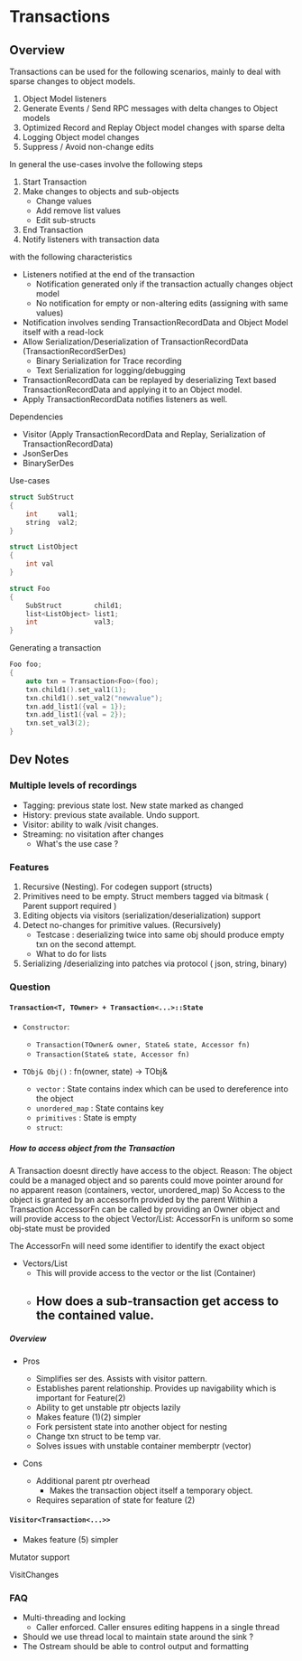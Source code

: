 # Transactions

## Overview

Transactions can be used for the following scenarios, mainly to deal with sparse changes to object models.

1. Object Model listeners
2. Generate Events / Send RPC messages with delta changes to Object models
3. Optimized Record and Replay Object model changes with sparse delta
4. Logging Object model changes
5. Suppress / Avoid non-change edits

In general the use-cases involve the following steps

1. Start Transaction
2. Make changes to objects and sub-objects
   - Change values
   - Add remove list values
   - Edit sub-structs
3. End Transaction
4. Notify listeners with transaction data

with the following characteristics

- Listeners notified at the end of the transaction
  - Notification generated only if the transaction actually changes object model
  - No notification for empty or non-altering edits (assigning with same values)
- Notification involves sending TransactionRecordData and Object Model itself with a read-lock
- Allow Serialization/Deserialization of TransactionRecordData (TransactionRecordSerDes)
  - Binary Serialization for Trace recording
  - Text Serialization for logging/debugging
- TransactionRecordData can be replayed by deserializing Text based TransactionRecordData and applying it to an Object
  model.
- Apply TransactionRecordData notifies listeners as well.

Dependencies

- Visitor (Apply TransactionRecordData and Replay, Serialization of TransactionRecordData)
- JsonSerDes
- BinarySerDes

Use-cases

```c++
struct SubStruct
{
    int     val1;
    string  val2;
}

struct ListObject
{
    int val
}

struct Foo
{
    SubStruct        child1;
    list<ListObject> list1;
    int              val3;
}
```

Generating a transaction

```c++
Foo foo;
{
    auto txn = Transaction<Foo>(foo);
    txn.child1().set_val1(1);
    txn.child1().set_val2("newvalue");
    txn.add_list1({val = 1});
    txn.add_list1({val = 2});
    txn.set_val3(2);
}
```

## Dev Notes

### Multiple levels of recordings

- Tagging: previous state lost. New state marked as changed
- History: previous state available. Undo support.
- Visitor: ability to walk /visit changes.
- Streaming: no visitation after changes
  - What's the use case ?

### Features

1. Recursive (Nesting). For codegen support (structs)
2. Primitives need to be empty. Struct members tagged via bitmask ( Parent support required )
3. Editing objects via visitors (serialization/deserialization) support
4. Detect no-changes for primitive values. (Recursively)
    - Testcase : deserializing twice into same obj should produce empty txn on the second attempt.
    - What to do for lists
5. Serializing /deserializing into patches via protocol ( json, string, binary)

### Question

#### `Transaction<T, TOwner> + Transaction<...>::State`

- `Constructor`: 
  - `Transaction(TOwner& owner, State& state, Accessor fn)`
  - `Transaction(State& state, Accessor fn)`

- `TObj& Obj()` : fn(owner, state) -> TObj&
  - `vector` : State contains index which can be used to dereference into the object
  - `unordered_map` : State contains key
  - `primitives` : State is empty
  - `struct`:

##### How to access object from the Transaction

A Transaction doesnt directly have access to the object.
Reason: The object could be a managed object and so parents could move pointer around for no apparent reason (containers, vector, unordered_map)
So Access to the object is granted by an accessorfn provided by the parent
Within a Transaction AccessorFn can be called by providing an Owner object and will provide access to the object
Vector/List: AccessorFn is uniform so some obj-state must be provided

The AccessorFn will need some identifier to identify the exact object


- Vectors/List
  - This will provide access to the vector or the list (Container)
  - How does a sub-transaction get access to the contained value.
    - 

##### Overview
- Pros
  - Simplifies ser des. Assists with visitor pattern.
  - Establishes parent relationship. Provides up navigability which is important for Feature(2)
  - Ability to get unstable ptr objects lazily
  - Makes feature (1)(2) simpler
  - Fork persistent state into another object for nesting
  - Change txn struct to be temp var.
  - Solves issues with unstable container memberptr  (vector)

- Cons
  - Additional parent ptr overhead
    - Makes the transaction object itself a temporary object.
  - Requires separation of state for feature (2)

#### `Visitor<Transaction<...>>`

- Makes feature (5) simpler

Mutator support

VisitChanges

### FAQ

- Multi-threading and locking
  - Caller enforced. Caller ensures editing happens in a single thread
- Should we use thread local to maintain state around the sink ?
- The Ostream should be able to control output and formatting
  